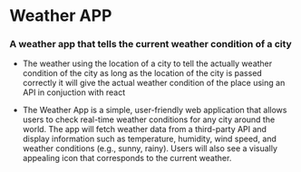 # Weather APP

### A weather app that tells the current weather condition of a city


* The weather using the location of a city to tell the actually weather condition of the city as long as the location of the city is passed correctly it will give the actual weather condition of the place using an API in conjuction with react


* The Weather App is a simple, user-friendly web application that allows users to check real-time weather conditions for any city around the world. The app will fetch weather data from a third-party API and display information such as temperature, humidity, wind speed, and weather conditions (e.g., sunny, rainy). Users will also see a visually appealing icon that corresponds to the current weather.
